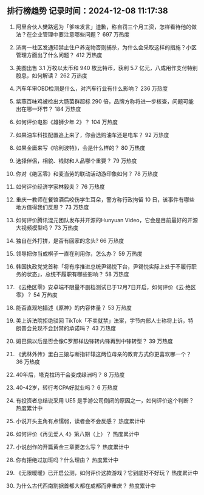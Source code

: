 
## 排行榜趋势 记录时间：2024-12-08 11:17:38
  
  1. 阿里合伙人樊路远为「爹味发言」道歉，称自罚三个月工资，怎样看待他的做法？在企业管理中要注意哪些问题？ 697 万热度
    
  2. 济南一社区发通知禁止住户养宠物否则捕杀，为什么会采取这样的措施？小区管理方面出了什么问题？ 412 万热度
    
  3. 美图出售 3.1 万枚以太币和 940 枚比特币，获利 5.7 亿元，八成用作支付特别股息，如何解读？ 262 万热度
    
  4. 汽车年审OBD检测是什么，对汽车行业有什么影响？ 236 万热度
    
  5. 紫燕百味鸡被检出大肠菌群超标 290 倍，品牌方称将进一步核查，问题可能出在哪一环节？ 184 万热度
    
  6. 如何评价电影《雄狮少年 2》？ 104 万热度
    
  7. 如果油车科技配置追上来了，你会选购油车还是电车？ 92 万热度
    
  8. 如果金庸来写《哈利波特》，会是什么样的？ 80 万热度
    
  9. 选择伴侣，相貌、钱财和人品哪个重要？ 79 万热度
    
  10. 你对《绝区零》和麦当劳的联动活动游印象如何？ 78 万热度
    
  11. 如何评价经济学家林毅夫？ 76 万热度
    
  12. 重庆一教师在餐馆酒后咬伤学生耳朵，警方称行政拘留 10 日，该事件有哪些地方值得我们反思？ 73 万热度
    
  13. 如何评价腾讯混元团队发布并开源的Hunyuan Video，它会是目前最好的开源大视频模型吗？ 73 万热度
    
  14. 独自在外打拼，是否有回家的念头? 66 万热度
    
  15. 领导把你当成棋子一直在利用你，怎么办？ 59 万热度
    
  16. 韩国执政党党首称「将有序推进总统尹锡悦下台，尹锡悦实际上处于不履行职务的状态」，总统不履职有哪些影响？ 58 万热度
    
  17. 《云绝区零》安卓端不限量不删档测试已于12月7日开启，如何评价《云·绝区零》？ 54 万热度
    
  18. 能否直观地描述《原神》的内容体量？ 53 万热度
    
  19. 美上诉法院拒绝驳回 TikTok「不卖就禁」法案，字节内部人士称将上诉，特朗普会兑现不会封禁的承诺吗？ 43 万热度
    
  20. 姆巴佩以后是否会像C罗那样边锋转内锋再到中锋转型？ 39 万热度
    
  21. 《武林外传》里白三娘与断指轩辕这两位母亲的教育方式你更喜欢哪一个？ 36 万热度
    
  22. 40年后，塔克拉玛干会变成绿洲吗？ 8 万热度
    
  23. 40-42岁，转行考CPA好就业吗？ 6 万热度
    
  24. 有投资者总结说采用 UE5 是手游公司倒闭的原因之一，如何评价这个判断？ 热度累计中
    
  25. 小说开头主角有点懦弱，读者会不会反感？ 热度累计中
    
  26. 如何评价《再见爱人 4》第八期（上）？ 热度累计中
    
  27. 小说创作的开篇黄金三章要怎么写？ 热度累计中
    
  28. 你有拒绝过加班吗？什么理由？ 热度累计中
    
  29. 《无限暖暖》已开启公测，如何评价这款游戏？它到底好不好玩？ 热度累计中
    
  30. 为什么古代西南割据首都大都在成都而非重庆？ 热度累计中
    